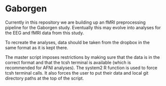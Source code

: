 # Gaborgen

Currently in this repository we are building up an fMRI preprocessing pipeline for the Gaborgen study. Eventually this may evolve into analyses for the EEG and fMRI data from this study.

To recreate the analyses, data should be taken from the dropbox in the same format as it is kept there.

The master script imposes restrictions by making sure that the data is in the correct format and that the tcsh terminal is available (which is recommended for AFNI analyses). The system2 R function is used to force tcsh terminal calls. It also forces the user to put their data and local git directory paths at the top of the script.
